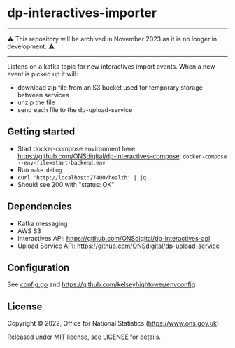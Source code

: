 # dp-interactives-importer

***
:warning: This repository will be archived in November 2023 as it is no longer in development. :warning:
***

Listens on a kafka topic for new interactives import events. When a new event is picked up it will:
- download zip file from an S3 bucket used for temporary storage between services
- unzip the file
- send each file to the dp-upload-service

## Getting started

* Start docker-compose environment here: https://github.com/ONSdigital/dp-interactives-compose: `docker-compose --env-file=start-backend.env`
* Run `make debug`
* `curl 'http://localhost:27400/health' | jq`
* Should see 200 with "status: OK"

## Dependencies

- Kafka messaging
- AWS S3
- Interactives API: https://github.com/ONSdigital/dp-interactives-api
- Upload Service API: https://github.com/ONSdigital/dp-upload-service

## Configuration

See [config.go](config/config.go) and https://github.com/kelseyhightower/envconfig

## License

Copyright © 2022, Office for National Statistics (https://www.ons.gov.uk)

Released under MIT license, see [LICENSE](LICENSE.md) for details.

